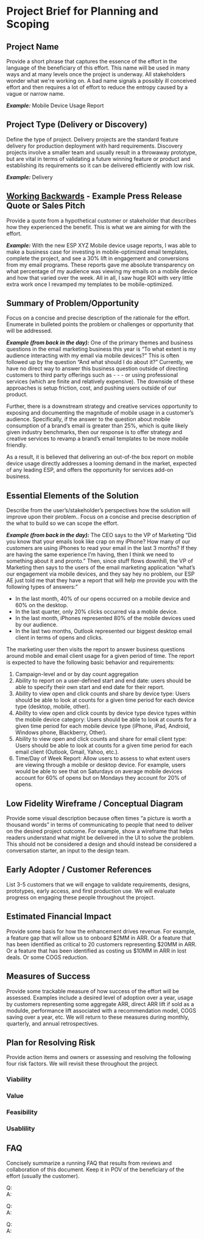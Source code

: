 # Project Brief for Planning and Scoping
## Project Name
Provide a short phrase that captures the essence of the effort in the language of the beneficiary of this effort. This name will be used in many ways and at many levels once the project is underway. All stakeholders wonder what we're working on. A bad name signals a possibly ill conceived effort and then requires a lot of effort to reduce the entropy caused by a vague or narrow name.

***Example:*** Mobile Device Usage Report

## Project Type (Delivery or Discovery)
Define the type of project. Delivery projects are the standard feature delivery for production deployment with hard requirements. Discovery projects involve a smaller team and usually result in  a throwaway prototype, but are vital in terms of validating a future winning feature or product and establishing its requirements so it can be delivered efficiently with low risk.

***Example:*** Delivery

## [Working Backwards](https://www.allthingsdistributed.com/2006/11/working_backwards.html) - Example Press Release Quote or Sales Pitch
Provide a quote from a hypothetical customer or stakeholder that describes how they experienced the benefit. This is what we are aiming for with the effort.  

***Example:*** With the new ESP XYZ Mobile device usage reports, I was able to make a business case for investing in mobile-optimized email templates, complete the project, and see a 30% lift in engagement and conversions from my email programs. These reports gave me absolute transparency on what percentage of my audience was viewing my emails on a mobile device and how that varied over the week. All in all, I saw huge ROI with very little extra work once I revamped my templates to be mobile-optimized.

## Summary of Problem/Opportunity
Focus on a concise and precise description of the rationale for the effort. Enumerate in bulleted points the problem or challenges or opportunity that will be addressed.

***Example (from back in the day):*** One of the primary themes and business questions in the email marketing business this year is “To what extent is my audience interacting with my email via mobile devices?” This is often followed up by the question “And what should I do about it?” Currently, we have no direct way to answer this business question outside of directing customers to third party offerings such as - - - or using professional services (which are finite and relatively expensive). The downside of these approaches is setup friction, cost, and pushing users outside of our product.

Further, there is a downstream strategy and creative services opportunity to exposing and documenting the magnitude of mobile usage in a customer’s audience. Specifically, if the answer to the question about mobile consumption of a brand’s email is greater than 25%, which is quite likely given industry benchmarks, then our response is to offer strategy and creative services to revamp a brand’s email templates to be more mobile friendly. 

As a result, it is believed that delivering an out-of-the box report on mobile device usage directly addresses a looming demand in the market, expected of any leading ESP, and offers the opportunity for services add-on business.

## Essential Elements of the Solution
Describe from the user’s/stakeholder’s perspectives how the solution will improve upon their problem..
Focus on a concise and precise description of the what to build so we can scope the effort. 

***Example (from back in the day):***
The CEO says to the VP of Marketing “Did you know that your emails look like crap on my iPhone? How many of our customers are using iPhones to read your email in the last 3 months? If they are having the same experience I’m having, then I think we need to something about it and pronto.” Then, since stuff flows downhill, the VP of Marketing then says to the users of the email marketing application “what’s our engagement via mobile devices, and they say hey no problem, our ESP AE just told me that they have a report that will help me provide you with the following types of answers:”
- In the last month, 40% of our opens occurred on a mobile device and 60% on the desktop.
- In the last quarter, only 20% clicks occurred via a mobile device.
- In the last month, iPhones represented 80% of the mobile devices used by our audience.
- In the last two months, Outlook represented our biggest desktop email client in terms of opens and clicks.

The marketing user then visits the report to answer business questions around mobile and email client usage for a given period of time. The report is expected to have the following basic behavior and requirements:

1. Campaign-level and or by day count aggregation
2. Ability to report on a user-defined start and end date: users should be able to specify their own start and end date for their report.
3. Ability to view open and click counts and share by device type: Users should be able to look at counts for a given time period for each device type (desktop, mobile, other).
4. Ability to view open and click counts by device type device types within the mobile device category: Users should be able to look at counts for a given time period for each mobile device type (iPhone, iPad, Android, Windows phone, Blackberry, Other).
5. Ability to view open and click counts and share for email client type: Users should be able to look at counts for a given time period for each email client (Outlook, Gmail, Yahoo, etc.).
6. Time/Day of Week Report: Allow  users to assess to what extent users are viewing through a mobile or desktop device. For example, users would be able to see that on Saturdays on average mobile devices account for 60% of opens but on Mondays they account for 20% of opens.


## Low Fidelity Wireframe / Conceptual Diagram
Provide some visual description because often times “a picture is worth a thousand words” in terms of communicating to people that need to deliver on the desired project outcome. For example, show a wireframe that helps readers understand what might be delivered in the UI to solve the problem. This should not be considered a design and should instead be considered a conversation starter, an input to the design team.

## Early Adopter / Customer References
List 3-5 customers that we will engage to validate requirements, designs, prototypes, early access, and first production use. We will evaluate progress on engaging these people throughout the project. 

## Estimated Financial Impact
Provide some basis for how the enhancement drives revenue. For example, a feature gap that will allow us to onboard $2MM in ARR. Or a feature that has been identified as critical to 20 customers representing $20MM in ARR. Or a feature that has been identified as costing us $10MM in ARR in lost deals. Or some COGS reduction.

## Measures of Success
Provide some trackable measure of how success of the effort will be assessed. Examples include a desired level of adoption over a year, usage by customers representing some aggregate ARR, direct ARR lift if sold as a modulde, performance lift associated with a recommendation model, COGS saving over a year, etc. We will return to these measures during monthly, quarterly, and annual retrospectives.

## Plan for Resolving Risk
Provide action items and owners or assessing and resolving the following four risk factors. We will revisit these throughout the project. 

### Viability  
### Value  
### Feasibility  
### Usablility  

## FAQ 
Concisely summarize a running FAQ that results from reviews and collaboration of this document. Keep it in POV of the beneficiary of the effort (usually the customer).

Q:   
A:

Q:  
A:

Q:  
A:  
